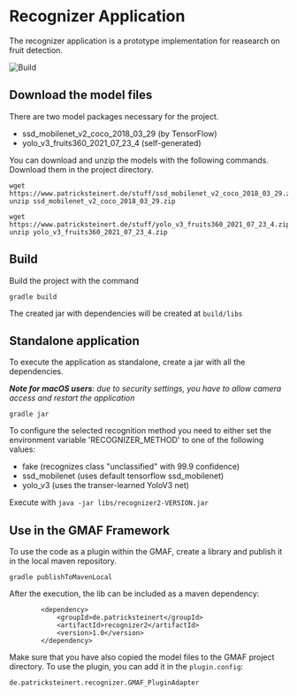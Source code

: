 # Recognizer Application
            
The recognizer application is a prototype implementation for reasearch on fruit detection.

![Build](https://github.com/marquies/recognizer2/actions/workflows/gradle.yml/badge.svg)




## Download the model files

There are two model packages necessary for the project.

* ssd_mobilenet_v2_coco_2018_03_29 (by TensorFlow)
* yolo_v3_fruits360_2021_07_23_4 (self-generated)

You can download and unzip the models with the following commands.
Download them in the project directory.

```
wget https://www.patricksteinert.de/stuff/ssd_mobilenet_v2_coco_2018_03_29.zip
unzip ssd_mobilenet_v2_coco_2018_03_29.zip

wget https://www.patricksteinert.de/stuff/yolo_v3_fruits360_2021_07_23_4.zip
unzip yolo_v3_fruits360_2021_07_23_4.zip
```
                

## Build 

Build the project with the command

```
gradle build
```
                                  
The created jar with dependencies will be created at `build/libs`
    

## Standalone application

To execute the application as standalone, create a jar with all the dependencies.

***Note for macOS users**: due to security settings, you have to allow camera access and restart the application*

```
gradle jar
```

To configure the selected recognition method you need to either set the environment variable 'RECOGNIZER_METHOD' to
one of the following values:
* fake (recognizes class "unclassified" with 99.9 confidence)
* ssd_mobilenet (uses default tensorflow ssd_mobilenet)
* yolo_v3 (uses the transer-learned YoloV3 net)


Execute with ```java -jar libs/recognizer2-VERSION.jar```

## Use in the GMAF Framework

To use the code as a plugin within the GMAF, create a library and publish it in the local maven repository. 

```
gradle publishToMavenLocal
```

After the execution, the lib can be included as a maven dependency:

```
		<dependency>
			<groupId>de.patricksteinert</groupId>
			<artifactId>recognizer2</artifactId>
			<version>1.0</version>
		</dependency>
```

Make sure that you have also copied the model files to the GMAF project directory. To use the plugin, you can add it in the ``plugin.config``:

```
de.patricksteinert.recognizer.GMAF_PluginAdapter
```
